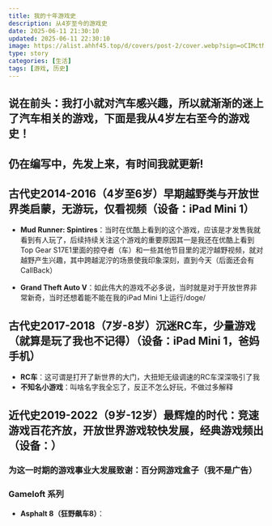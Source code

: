 ```yaml
---
title: 我的十年游戏史
description: 从4岁至今的游戏史
date: 2025-06-11 21:30:10
updated: 2025-06-11 22:30:10
image: https://alist.ahhf45.top/d/covers/post-2/cover.webp?sign=oCIMctMIn6kPCnv8fufF-DDf96QNUqTW21Rf8qvP-W4=:0
type: story
categories: [生活]
tags: [游戏, 历史]
---
```


## 说在前头：我打小就对汽车感兴趣，所以就渐渐的迷上了汽车相关的游戏，下面是我从4岁左右至今的游戏史！

## 仍在编写中，先发上来，有时间我就更新!

## 古代史2014-2016（4岁至6岁）早期越野类与开放世界类启蒙，无游玩，仅看视频（设备：iPad Mini 1）

- **Mud Runner: Spintires**：当时在优酷上看到的这个游戏，应该是才发售我就看到有人玩了，后续持续关注这个游戏的重要原因其一是我还在优酷上看到Top Gear S17E1里面的掠夺者（车）和一些其他节目里的泥泞越野视频，就对越野产生兴趣，其中跨越泥泞的场景使我印象深刻，直到今天（后面还会有CallBack）

- **Grand Theft Auto V**：如此伟大的游戏不必多说，当时就是对于开放世界非常新奇，当时还想着能不能在我的iPad Mini 1上运行/doge/

## 古代史2017-2018（7岁-8岁）沉迷RC车，少量游戏（就算是玩了我也不记得）（设备：iPad Mini 1，爸妈手机）

- **RC车**：这可谓是打开了新世界的大门，大扭矩无级调速的RC车深深吸引了我
- **不知名小游戏**：叫啥名字我全忘了，反正不怎么好玩，不做过多解释

## 近代史2019-2022（9岁-12岁）最辉煌的时代：竞速游戏百花齐放，开放世界游戏较快发展，经典游戏频出（设备：）

### 为这一时期的游戏事业大发展致谢：**百分网游戏盒子**（我不是广告）



### Gameloft 系列

- **Asphalt 8（狂野飙车8）**：
